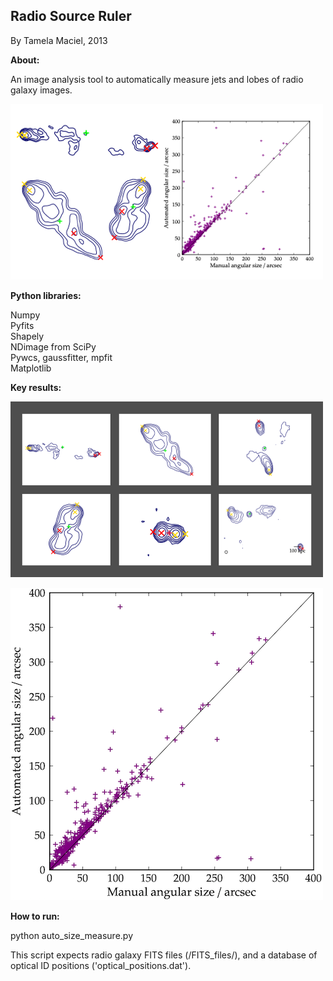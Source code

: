 ## Radio Source Ruler

By Tamela Maciel, 2013

**About:**

An image analysis tool to automatically measure jets and lobes of radio galaxy images.

![alt text](https://raw.githubusercontent.com/tamelamaciel/radio_source_ruler/master/thumbnail.png "radio source ruler thumbnail")


**Python libraries:**

Numpy  
Pyfits  
Shapely   
NDimage from SciPy  
Pywcs, gaussfitter, mpfit  
Matplotlib


**Key results:**

![alt text](https://raw.githubusercontent.com/tamelamaciel/radio_source_ruler/master/gallery.png "radio source gallery")

![alt text](https://raw.githubusercontent.com/tamelamaciel/radio_source_ruler/master/automated_vs_manual_size_comparison.png "accuracy of radio source ruler")

**How to run:**

python auto_size_measure.py

This script expects radio galaxy FITS files (/FITS_files/), and a database of optical ID positions ('optical_positions.dat').  